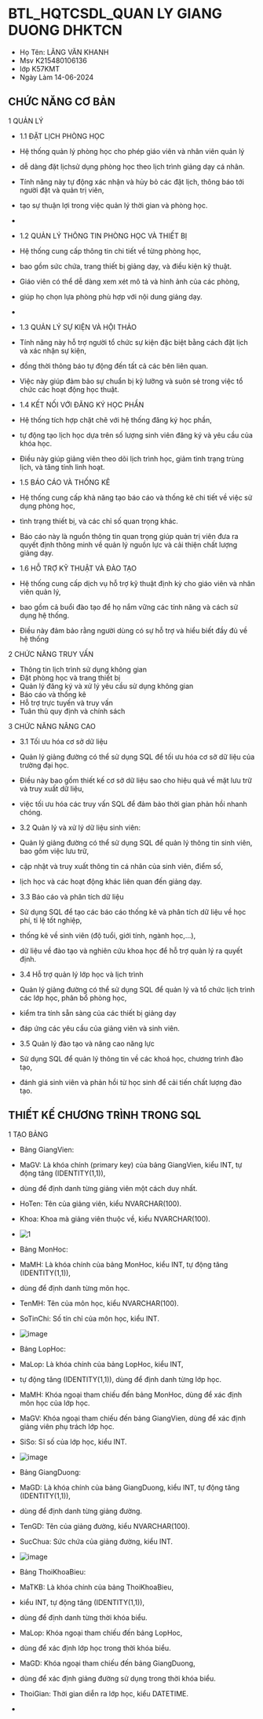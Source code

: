 # BTL_HQTCSDL_QUAN LY GIANG DUONG DHKTCN
- Họ Tên: LĂNG VĂN KHANH
- Msv K215480106136
- lớp K57KMT
- Ngày Làm 14-06-2024
## CHỨC NĂNG CƠ BẢN 
1 QUẢN LÝ
- 1.1	ĐẶT LỊCH PHÒNG HỌC
-  Hệ thống quản lý phòng học cho phép giáo viên và nhân viên quản lý
-  dễ dàng đặt lịchsử dụng phòng học theo lịch trình giảng dạy cá nhân.
-  Tính năng này tự động xác nhận và hủy bỏ các đặt lịch, thông báo tới người đặt và quản trị viên,
-	 tạo sự thuận lợi trong việc quản lý thời gian và phòng học.
-	 
-	1.2 QUẢN LÝ THÔNG TIN PHÒNG HỌC VÀ THIẾT BỊ
-	 Hệ thống cung cấp thông tin chi tiết về từng phòng học,
-	 bao gồm sức chứa, trang thiết bị giảng dạy, và điều kiện kỹ thuật.
-	 Giáo viên có thể dễ dàng xem xét mô tả và hình ảnh của các phòng,
-	 giúp họ chọn lựa phòng phù hợp với nội dung giảng dạy.
-	 
-	 1.3 QUẢN LÝ SỰ KIỆN VÀ HỘI THẢO
-	 Tính năng này hỗ trợ người tổ chức sự kiện đặc biệt bằng cách đặt lịch và xác nhận sự kiện,
-	 đồng thời thông báo tự động đến tất cả các bên liên quan.
-	 Việc này giúp đảm bảo sự chuẩn bị kỹ lưỡng và suôn sẻ trong việc tổ chức các hoạt động học thuật.

-	 1.4 KẾT NỐI VỚI ĐĂNG KÝ HỌC PHẦN
-	 Hệ thống tích hợp chặt chẽ với hệ thống đăng ký học phần,
-	 tự động tạo lịch học dựa trên số lượng sinh viên đăng ký và yêu cầu của khóa học.
-	 Điều này giúp giảng viên theo dõi lịch trình học, giảm tình trạng trùng lịch, và tăng tính linh hoạt.

-	 1.5 BÁO CÁO VÀ THỐNG KÊ
-	 Hệ thống cung cấp khả năng tạo báo cáo và thống kê chi tiết về việc sử dụng phòng học,
-	 tình trạng thiết bị, và các chỉ số quan trọng khác.
-	 Báo cáo này là nguồn thông tin quan trọng giúp quản trị viên đưa ra quyết định thông minh về quản lý nguồn lực và cải thiện chất lượng giảng dạy.

- 1.6 HỖ TRỢ KỸ THUẬT VÀ ĐÀO TẠO
- Hệ thống cung cấp dịch vụ hỗ trợ kỹ thuật định kỳ cho giáo viên và nhân viên quản lý,
- bao gồm cả buổi đào tạo để họ nắm vững các tính năng và cách sử dụng hệ thống.
- Điều này đảm bảo rằng người dùng có sự hỗ trợ và hiểu biết đầy đủ về hệ thống

2 CHỨC NĂNG TRUY VẤN
  - Thông tin lịch trình sử dụng không gian
  - Đặt phòng học và trang thiết bị
  - Quản lý đăng ký và xử lý yêu cầu sử dụng không gian
  - Báo cáo và thống kê
  - Hỗ trợ trực tuyến và truy vấn
  - Tuân thủ quy định và chính sách
    
3 CHỨC NĂNG NÂNG CAO
  - 3.1 Tối ưu hóa cơ sở dữ liệu
  - Quản lý giảng đường có thể sử dụng SQL để tối ưu hóa cơ sở dữ liệu của trường đại học.
  - Điều này bao gồm thiết kế cơ sở dữ liệu sao cho hiệu quả về mặt lưu trữ và truy xuất dữ liệu,
  - việc tối ưu hóa các truy vấn SQL để đảm bảo thời gian phản hồi nhanh chóng.

  - 3.2 Quản lý và xử lý dữ liệu sinh viên:
  -  Quản lý giảng đường có thể sử dụng SQL để quản lý thông tin sinh viên, bao gồm việc lưu trữ,
  -  cập nhật và truy xuất thông tin cá nhân của sinh viên, điểm số,
  -  lịch học và các hoạt động khác liên quan đến giảng dạy.

  - 3.3 Báo cáo và phân tích dữ liệu
  - Sử dụng SQL để tạo các báo cáo thống kê và phân tích dữ liệu về học phí, tỉ lệ tốt nghiệp,
  -  thống kê về sinh viên (độ tuổi, giới tính, ngành học,...),
  -  dữ liệu về đào tạo và nghiên cứu khoa học để hỗ trợ quản lý ra quyết định.
    
  - 3.4 Hỗ trợ quản lý lớp học và lịch trình
  -  Quản lý giảng đường có thể sử dụng SQL để quản lý và tổ chức lịch trình các lớp học, phân bổ phòng học,
  -  kiểm tra tính sẵn sàng của các thiết bị giảng dạy
  -  đáp ứng các yêu cầu của giảng viên và sinh viên.

  -  3.5 Quản lý đào tạo và nâng cao năng lực
  -  Sử dụng SQL để quản lý thông tin về các khoá học, chương trình đào tạo,
  -  đánh giá sinh viên và phản hồi từ học sinh để cải tiến chất lượng đào tạo.

## THIẾT KẾ CHƯƠNG TRÌNH TRONG SQL
1 TẠO BẢNG
- Bảng GiangVien:

- MaGV: Là khóa chính (primary key) của bảng GiangVien, kiểu INT, tự động tăng (IDENTITY(1,1)), 
- dùng để định danh từng giảng viên một cách duy nhất.
- HoTen: Tên của giảng viên, kiểu NVARCHAR(100).
- Khoa: Khoa mà giảng viên thuộc về, kiểu NVARCHAR(100).
  
- ![1](https://github.com/Langvankhanhhh/BTL_HQTCSDL_QUANLYGIANGDUONGDHKTCN/assets/170486633/09ce8c69-b471-4907-8943-b8b6cd592c1a)

- Bảng MonHoc:
  
 - MaMH: Là khóa chính của bảng MonHoc, kiểu INT, tự động tăng (IDENTITY(1,1)),
 - dùng để định danh từng môn học.
 - TenMH: Tên của môn học, kiểu NVARCHAR(100).
 - SoTinChi: Số tín chỉ của môn học, kiểu INT.

 - ![image](https://github.com/Langvankhanhhh/BTL_HQTCSDL_QUANLYGIANGDUONGDHKTCN/assets/170486633/8289585e-9e2d-4bc1-891b-9c4fd4d89bab)

-  Bảng LopHoc:

  - MaLop: Là khóa chính của bảng LopHoc, kiểu INT,
  - tự động tăng (IDENTITY(1,1)), dùng để định danh từng lớp học.
  - MaMH: Khóa ngoại tham chiếu đến bảng MonHoc, dùng để xác định môn học của lớp học.
  - MaGV: Khóa ngoại tham chiếu đến bảng GiangVien, dùng để xác định giảng viên phụ trách lớp học.
  - SiSo: Sĩ số của lớp học, kiểu INT.

  - ![image](https://github.com/Langvankhanhhh/BTL_HQTCSDL_QUANLYGIANGDUONGDHKTCN/assets/170486633/f0ed4b14-e3ad-425d-8ea9-89c13acd7cc6)

  - Bảng GiangDuong:

  - MaGD: Là khóa chính của bảng GiangDuong, kiểu INT, tự động tăng (IDENTITY(1,1)),
  - dùng để định danh từng giảng đường.
  - TenGD: Tên của giảng đường, kiểu NVARCHAR(100).
  - SucChua: Sức chứa của giảng đường, kiểu INT.

  - ![image](https://github.com/Langvankhanhhh/BTL_HQTCSDL_QUANLYGIANGDUONGDHKTCN/assets/170486633/e5ebd1c0-4b74-41a9-afd8-dcc6cf298ee7)

  - Bảng ThoiKhoaBieu:

  - MaTKB: Là khóa chính của bảng ThoiKhoaBieu,
  - kiểu INT, tự động tăng (IDENTITY(1,1)),
  - dùng để định danh từng thời khóa biểu.
  - MaLop: Khóa ngoại tham chiếu đến bảng LopHoc,
  - dùng để xác định lớp học trong thời khóa biểu.
  - MaGD: Khóa ngoại tham chiếu đến bảng GiangDuong,
  - dùng để xác định giảng đường sử dụng trong thời khóa biểu.
  - ThoiGian: Thời gian diễn ra lớp học, kiểu DATETIME.

  -




  





